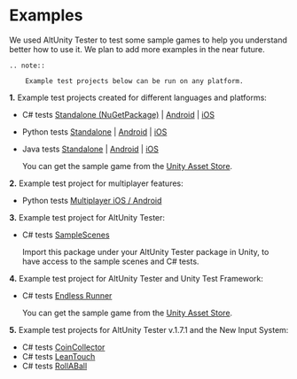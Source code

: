 # Examples

We used AltUnity Tester to test some sample games to help you understand better how to use it.
We plan to add more examples in the near future.

```eval_rst
.. note::

    Example test projects below can be run on any platform.

```

**1.** Example test projects created for different languages and platforms:

* C# tests [Standalone (NuGetPackage)](https://gitlab.com/altom/altunity/examples/alttrashcat-tests-csharp) | [Android](https://gitlab.com/altom/altunity/examples/android-build-with-csharp-tests) | [iOS](https://gitlab.com/altom/altunity/examples/ios-build-with-csharp-tests)
* Python tests [Standalone](https://gitlab.com/altom/altunity/examples/standalone-build-with-python-tests) | [Android](https://gitlab.com/altom/altunity/examples/alttrashcat-tests-python) | [iOS](https://gitlab.com/altom/altunity/examples/ios-build-with-python-tests)
* Java tests [Standalone](https://gitlab.com/altom/altunity/examples/standalone-and-android-build-with-java-tests) | [Android](https://gitlab.com/altom/altunity/examples/standalone-and-android-build-with-java-tests) | [iOS](https://gitlab.com/altom/altunity/examples/alttrashcat-tests---java)

    You can get the sample game from the [Unity Asset Store](https://assetstore.unity.com/packages/essentials/tutorial-projects/endless-runner-sample-game-87901).

**2.** Example test project for multiplayer features:

* Python tests [Multiplayer iOS / Android](https://gitlab.com/altom/altunity/examples/alttanksmultiplayer-test-python)

<!--
**3.** Example test project for AltUnity Pro Alpha:

* C# tests [WebGL](https://gitlab.com/altom/altunity/examples/altunity-pro-alpha-example)

    You can get the sample game from the [Unity Asset Store](https://assetstore.unity.com/packages/essentials/tutorial-projects/tanks-tutorial-46209).
 -->

**3.** Example test project for AltUnity Tester:

* C# tests [SampleScenes](https://altom.gitlab.io/altunity/altunitytester/SampleScenes/SampleScenes.unitypackage)

    Import this package under your AltUnity Tester package in Unity, to have access to the sample scenes and C# tests.

**4.** Example test project for AltUnity Tester and Unity Test Framework:

* C# tests [Endless Runner](https://gitlab.com/altom/altunity/examples/unity-test-runner)

    You can get the sample game from the [Unity Asset Store](https://assetstore.unity.com/packages/essentials/tutorial-projects/endless-runner-sample-game-87901).

**5.** Example test projects for AltUnity Tester v.1.7.1 and the New Input System:

* C# tests [CoinCollector](https://gitlab.com/altom/altunity/examples/new-input-system-examples/coincollector-csharp-tests)
* C# tests [LeanTouch](https://gitlab.com/altom/altunity/examples/new-input-system-examples/leantouch-csharp-tests)
* C# tests [RollABall](https://gitlab.com/altom/altunity/examples/new-input-system-examples/rollaball-csharp-tests)